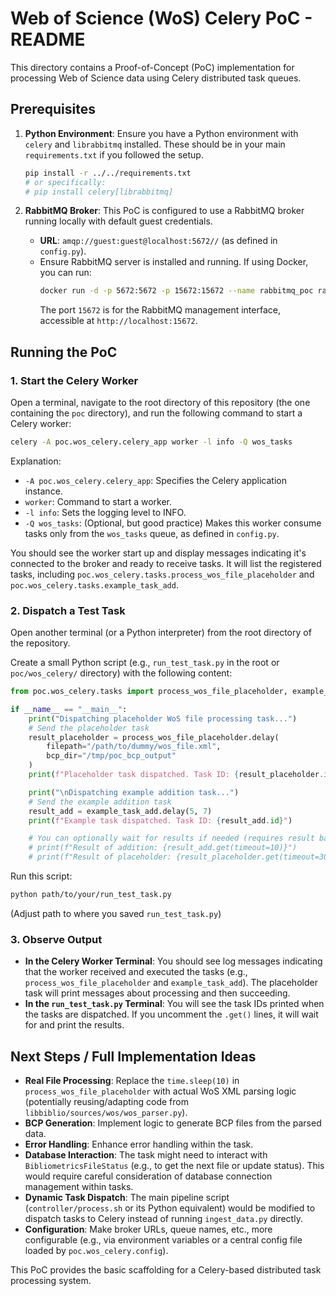 # Web of Science (WoS) Celery PoC - README

This directory contains a Proof-of-Concept (PoC) implementation for processing Web of Science data using Celery distributed task queues.

## Prerequisites

1.  **Python Environment**: Ensure you have a Python environment with `celery` and `librabbitmq` installed. These should be in your main `requirements.txt` if you followed the setup.
    ```bash
    pip install -r ../../requirements.txt
    # or specifically:
    # pip install celery[librabbitmq]
    ```

2.  **RabbitMQ Broker**: This PoC is configured to use a RabbitMQ broker running locally with default guest credentials.
    *   **URL**: `amqp://guest:guest@localhost:5672//` (as defined in `config.py`).
    *   Ensure RabbitMQ server is installed and running. If using Docker, you can run:
        ```bash
        docker run -d -p 5672:5672 -p 15672:15672 --name rabbitmq_poc rabbitmq:3-management
        ```
        The port `15672` is for the RabbitMQ management interface, accessible at `http://localhost:15672`.

## Running the PoC

### 1. Start the Celery Worker

Open a terminal, navigate to the root directory of this repository (the one containing the `poc` directory), and run the following command to start a Celery worker:

```bash
celery -A poc.wos_celery.celery_app worker -l info -Q wos_tasks
```

Explanation:
*   `-A poc.wos_celery.celery_app`: Specifies the Celery application instance.
*   `worker`: Command to start a worker.
*   `-l info`: Sets the logging level to INFO.
*   `-Q wos_tasks`: (Optional, but good practice) Makes this worker consume tasks only from the `wos_tasks` queue, as defined in `config.py`.

You should see the worker start up and display messages indicating it's connected to the broker and ready to receive tasks. It will list the registered tasks, including `poc.wos_celery.tasks.process_wos_file_placeholder` and `poc.wos_celery.tasks.example_task_add`.

### 2. Dispatch a Test Task

Open another terminal (or a Python interpreter) from the root directory of the repository.

Create a small Python script (e.g., `run_test_task.py` in the root or `poc/wos_celery/` directory) with the following content:

```python
from poc.wos_celery.tasks import process_wos_file_placeholder, example_task_add

if __name__ == "__main__":
    print("Dispatching placeholder WoS file processing task...")
    # Send the placeholder task
    result_placeholder = process_wos_file_placeholder.delay(
        filepath="/path/to/dummy/wos_file.xml",
        bcp_dir="/tmp/poc_bcp_output"
    )
    print(f"Placeholder task dispatched. Task ID: {result_placeholder.id}")

    print("\nDispatching example addition task...")
    # Send the example addition task
    result_add = example_task_add.delay(5, 7)
    print(f"Example task dispatched. Task ID: {result_add.id}")

    # You can optionally wait for results if needed (requires result backend to be fully configured and accessible)
    # print(f"Result of addition: {result_add.get(timeout=10)}")
    # print(f"Result of placeholder: {result_placeholder.get(timeout=30)}") # Placeholder task takes ~10s
```

Run this script:
```bash
python path/to/your/run_test_task.py
```
(Adjust path to where you saved `run_test_task.py`)


### 3. Observe Output

*   **In the Celery Worker Terminal**: You should see log messages indicating that the worker received and executed the tasks (e.g., `process_wos_file_placeholder` and `example_task_add`). The placeholder task will print messages about processing and then succeeding.
*   **In the `run_test_task.py` Terminal**: You will see the task IDs printed when the tasks are dispatched. If you uncomment the `.get()` lines, it will wait for and print the results.

## Next Steps / Full Implementation Ideas

*   **Real File Processing**: Replace the `time.sleep(10)` in `process_wos_file_placeholder` with actual WoS XML parsing logic (potentially reusing/adapting code from `libbiblio/sources/wos/wos_parser.py`).
*   **BCP Generation**: Implement logic to generate BCP files from the parsed data.
*   **Error Handling**: Enhance error handling within the task.
*   **Database Interaction**: The task might need to interact with `BibliometricsFileStatus` (e.g., to get the next file or update status). This would require careful consideration of database connection management within tasks.
*   **Dynamic Task Dispatch**: The main pipeline script (`controller/process.sh` or its Python equivalent) would be modified to dispatch tasks to Celery instead of running `ingest_data.py` directly.
*   **Configuration**: Make broker URLs, queue names, etc., more configurable (e.g., via environment variables or a central config file loaded by `poc.wos_celery.config`).

This PoC provides the basic scaffolding for a Celery-based distributed task processing system.

